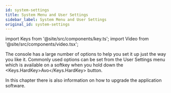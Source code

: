 ```yaml
---
id: system-settings
title: System Menu and User Settings
sidebar_label: System Menu and User Settings
original_id: system-settings
---
```


import Keys from '@site/src/components/key.ts';
import Video from '@site/src/components/video.tsx';

The console has a large number of options to help you set it up just the
way you like it. Commonly used options can be set from the User Settings
menu which is available on a softkey when you hold down the <Keys.HardKey>Avo</Keys.HardKey>
button.

In this chapter there is also information on how to upgrade the
application software.
